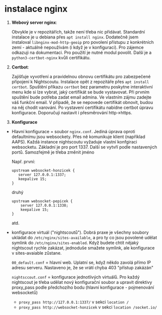 # instalace nginx
1. **Webový server nginx**:

    Obvykle je v repozitářích, takže není třeba nic přidávat. Standardní instalace je u debiana přes ```apt install nginx```. Dodatečně jsem instaloval ```libnginx-mod-http-geoip``` pro povolení přístupu z konkrétních zemí - aktuálně nepoužívám (i když je v konfiguraci). Pro zájemce odkazuji na dokumentaci. Pro použítí je nutné modul povolit. Další je a ```python3-certbot-nginx``` kvůli certifikátu.

2. **Certbot**:

    Zajišťuje vyvotření a pravidelnou obnovu certifikátu pro zabezpečené připojení k Nightscoutu. Instalace opět z repozitáře přes ```apt install certbot```. Spuštění příkazu ```certbot``` bez parametru poskytne interaktivní menu kde si lze vybrat, jaký certifikát se bude vystavovat. Při prvním spuštění bude potřeba zadat email admina. Ve vlastním zájmu zadejte váš funkční email. V případě, že se nepovede certifikát obnovit, budou na něj chodit varování. Po vystavení certifikátu nabídne certbot úpravu konfigurace. Doporučuji nastavit i přesměrování http→https.
  
3. **Konfigurace**

* Hlavní konfigurace = soubor ```nginx.conf```. Jediná úprava oproti defaultnímu jsou websockety. Přes ně komunikuje klient (například AAPS). Každá instance nightscoutu vyžaduje vlastní konfgiraci websocketu. Základní je pro port 1337. Další se vytvří podle nastavených portů. Samozřejmě je třeba změnit jméno

   Např. první:
   ```
  upstream websocket-honzicek {
      server 127.0.0.1:1337;
      keepalive 15;
  }
  ```
   druhý
  ```
  upstream websocket-pepicek {
      server 127.0.0.1:1338;
      keepalive 15;
  }
  ```
   atd.
   
* konfigurace virtuál ("nightscoutů"). Dobrá praxe je všechny soubory ukládat do ``/etc/nginx/sites-available``, a pro ty co jsou povolené udělat symlink do  ``/etc/nginx/sites-enabled``. Když budete chtít nějaký nightscout rychle zakázat, jednoduše smažete symlink, ale konfigurace v sites-avaiable zůstane.

  ``00_default.conf`` = hlavní web. Uplatní se, když někdo zavolá přímo IP adresu serveru. Nastaveno je, že se vrátí chyba 403 "přístup zakázán"
  
  ``nightsccout.conf`` = konfigurace jednotlivých virtuálů. Pro každý nightscout je třeba udělat nový konfigurační soubor a upravit direktivy proxy_pass podle předchozího bodu (hlavní konfigurace - pojmenování websocketů)

     * ``proxy_pass http://127.0.0.1:1337/`` v sekci ``location /`` 
     * ``proxy_pass http://websocket-honzicek`` v sekci ``location /socket.io/``

